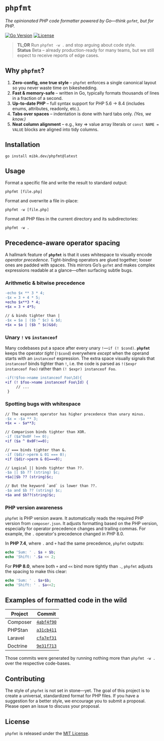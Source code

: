 # `phpfmt`

*The opinionated PHP code formatter powered by Go—think `gofmt`, but for PHP.*

[![Go Version](https://img.shields.io/github/go-mod/go-version/mibk/phpfmt)](https://golang.org)
[![License](https://img.shields.io/github/license/mibk/phpfmt)](LICENSE)

> **TL;DR**	Run `phpfmt -w .` and stop arguing about code style. \
> **Status**	Beta – already production-ready for many teams,
> but we still expect to receive reports of edge cases.

## Why `phpfmt`?

 1. **Zero-config, one true style** – `phpfmt` enforces a single canonical layout
    so you never waste time on bikeshedding.
 2. **Fast & memory-safe** – written in Go,
    typically formats thousands of lines in a fraction of a second.
 3. **Up-to-date PHP** – full syntax support for PHP 5.6 → 8.4
    (includes enums, attributes, readonly, etc.).
 4. **Tabs over spaces** – indentation is done with hard tabs only.
    *(Yes, we know.)*
 5. **Neat column alignment** – e.g., key ⇒ value array literals
    or `const NAME = VALUE` blocks are aligned into tidy columns.

## Installation

    go install mibk.dev/phpfmt@latest

## Usage

Format a specific file and write the result to standard output:

    phpfmt [file.php]

Format and overwrite a file in-place:

    phpfmt -w [file.php]

Format all PHP files in the current directory and its subdirectories:

    phpfmt -w .

## Precedence-aware operator spacing

A hallmark feature of **`phpfmt`** is that it uses whitespace to visually encode *operator precedence*.
Tight-binding operators are glued together; looser ones are padded with spaces.
This mirrors Go’s `gofmt` and makes complex expressions readable at a glance—often surfacing subtle bugs.

### Arithmetic & bitwise precedence

```diff
-echo $x ** 3 * 4;
-$x = 3 + 4 * 5;
+echo $x**3 * 4;
+$x = 3 + 4*5;

// & binds tighter than |
-$x = $a | ($b ^ $c) & $d;
+$x = $a | ($b ^ $c)&$d;
```

### Unary `!` vs `instanceof`

Many codebases put a space after every unary `!`—`if (! $cond)`.
**`phpfmt`** keeps the operator *tight* (`!$cond`) everywhere
*except* when the operand starts with an `instanceof` expression.
The extra space visually signals that `instanceof` binds tighter than `!`,
i.e. the code is parsed as `!($expr instanceof Foo)` rather than `(! $expr) instanceof Foo`.

```diff
-if(!$foo->name instanceof Foo\Id){
+if (! $foo->name instanceof Foo\Id) {
     // ...
 }
```

### Spotting bugs with whitespace

```diff
// The exponent operator has higher precedence than unary minus.
-$x = -$a ** 3;
+$x = - $a**3;

// Comparison binds tighter than XOR.
-if ($a^0x0F !== 0);
+if ($a ^ 0x0F!==0);

// === binds tighter than &.
-if ($dir->perm & 01 === 0);
+if ($dir->perm & 01===0);

// Logical || binds tighter than ??.
-$a || $b ?? (string) $c;
+$a||$b ?? (string)$c;

// But the keyword `and` is lower than ??.
-$a and $b ?? (string) $c;
+$a and $b??(string)$c;
```

### PHP version awareness

`phpfmt` is PHP version aware.
It automatically reads the required PHP version from `composer.json`.
It adjusts formatting based on the PHP version,
especially for operator precedence changes and trailing commas.
For example, the `.` operator's precedence changed in PHP 8.0.

In **PHP 7.4**, where `.` and `+` had the same precedence, `phpfmt` outputs:

```php
echo 'Sum: ' . $a + $b;
echo 'Shift: '.$a << 2;
```

For **PHP 8.0**, where both `+` and `<<` bind more tightly than `.`,
`phpfmt` adjusts the spacing to make this clear:

```php
echo 'Sum: ' . $a+$b;
echo 'Shift: ' . $a<<2;
```

## Examples of formatted code in the wild

| Project  | Commit                                                         |
| -------- | -------------------------------------------------------------- |
| Composer | [`4abf4f90`](https://github.com/mibk/composer/commit/4abf4f90) |
| PHPStan  | [`a31cb411`](https://github.com/mibk/phpstan/commit/a31cb411)  |
| Laravel  | [`cfa7ef31`](https://github.com/mibk/laravel/commit/cfa7ef31)  |
| Doctrine | [`9e31f713`](https://github.com/mibk/doctrine/commit/9e31f713) |

Those commits were generated by running nothing more than `phpfmt -w .`
over the respective code-bases.

## Contributing

The style of `phpfmt` is not set in stone—yet.
The goal of this project is to create a universal, standardized format for PHP files.
If you have a suggestion for a better style, we encourage you to submit a proposal.
Please open an issue to discuss your proposal.

## License

`phpfmt` is released under the [MIT License](LICENSE).

